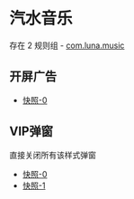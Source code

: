 # 汽水音乐

存在 2 规则组 - [com.luna.music](/src/apps/com.luna.music.ts)

## 开屏广告

- [快照-0](https://i.gkd.li/import/12514049)

## VIP弹窗

直接关闭所有该样式弹窗

- [快照-0](https://i.gkd.li/import/13365087)
- [快照-1](https://i.gkd.li/import/13365085)
